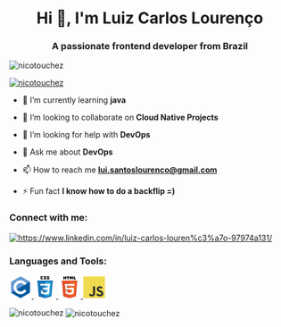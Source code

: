 <h1 align="center">Hi 👋, I'm Luiz Carlos Lourenço</h1>
<h3 align="center">A passionate frontend developer from Brazil</h3>

<p align="left"> <img src="https://komarev.com/ghpvc/?username=nicotouchez&label=Profile%20views&color=0e75b6&style=flat" alt="nicotouchez" /> </p>

<p align="left"> <a href="https://github.com/ryo-ma/github-profile-trophy"><img src="https://github-profile-trophy.vercel.app/?username=nicotouchez" alt="nicotouchez" /></a> </p>

- 🌱 I’m currently learning **java**

- 👯 I’m looking to collaborate on **Cloud Native Projects**

- 🤝 I’m looking for help with **DevOps**

- 💬 Ask me about **DevOps**

- 📫 How to reach me **lui.santoslourenco@gmail.com**

- ⚡ Fun fact **I know how to do a backflip =)**

<h3 align="left">Connect with me:</h3>
<p align="left">
<a href="https://linkedin.com/in/https://www.linkedin.com/in/luiz-carlos-louren%c3%a7o-97974a131/" target="blank"><img align="center" src="https://raw.githubusercontent.com/rahuldkjain/github-profile-readme-generator/master/src/images/icons/Social/linked-in-alt.svg" alt="https://www.linkedin.com/in/luiz-carlos-louren%c3%a7o-97974a131/" height="30" width="40" /></a>
</p>

<h3 align="left">Languages and Tools:</h3>
<p align="left"> <a href="https://www.cprogramming.com/" target="_blank" rel="noreferrer"> <img src="https://raw.githubusercontent.com/devicons/devicon/master/icons/c/c-original.svg" alt="c" width="40" height="40"/> </a> <a href="https://www.w3schools.com/css/" target="_blank" rel="noreferrer"> <img src="https://raw.githubusercontent.com/devicons/devicon/master/icons/css3/css3-original-wordmark.svg" alt="css3" width="40" height="40"/> </a> <a href="https://www.w3.org/html/" target="_blank" rel="noreferrer"> <img src="https://raw.githubusercontent.com/devicons/devicon/master/icons/html5/html5-original-wordmark.svg" alt="html5" width="40" height="40"/> </a> <a href="https://developer.mozilla.org/en-US/docs/Web/JavaScript" target="_blank" rel="noreferrer"> <img src="https://raw.githubusercontent.com/devicons/devicon/master/icons/javascript/javascript-original.svg" alt="javascript" width="40" height="40"/> </a> </p>

<p><img align="left" src="https://github-readme-stats.vercel.app/api/top-langs?username=nicotouchez&show_icons=true&locale=en&layout=compact" alt="nicotouchez" /></p>

<p>&nbsp;<img align="center" src="https://github-readme-stats.vercel.app/api?username=nicotouchez&show_icons=true&locale=en" alt="nicotouchez" /></p>
